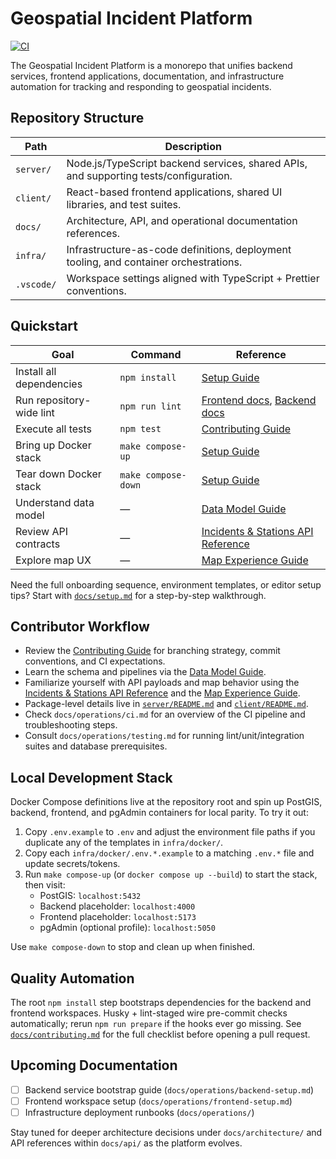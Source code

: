 # Geospatial Incident Platform

[![CI](https://github.com/OWNER/REPOSITORY/actions/workflows/ci.yml/badge.svg)](https://github.com/OWNER/REPOSITORY/actions/workflows/ci.yml)

The Geospatial Incident Platform is a monorepo that unifies backend services, frontend applications, documentation, and infrastructure automation for tracking and responding to geospatial incidents.

## Repository Structure

| Path       | Description                                                                           |
| ---------- | ------------------------------------------------------------------------------------- |
| `server/`  | Node.js/TypeScript backend services, shared APIs, and supporting tests/configuration. |
| `client/`  | React-based frontend applications, shared UI libraries, and test suites.              |
| `docs/`    | Architecture, API, and operational documentation references.                          |
| `infra/`   | Infrastructure-as-code definitions, deployment tooling, and container orchestrations. |
| `.vscode/` | Workspace settings aligned with TypeScript + Prettier conventions.                    |

## Quickstart

| Goal                     | Command             | Reference                                                                  |
| ------------------------ | ------------------- | -------------------------------------------------------------------------- |
| Install all dependencies | `npm install`       | [Setup Guide](./docs/setup.md)                                             |
| Run repository-wide lint | `npm run lint`      | [Frontend docs](./client/README.md), [Backend docs](./server/README.md)    |
| Execute all tests        | `npm test`          | [Contributing Guide](./docs/contributing.md)                               |
| Bring up Docker stack    | `make compose-up`   | [Setup Guide](./docs/setup.md)                                             |
| Tear down Docker stack   | `make compose-down` | [Setup Guide](./docs/setup.md)                                             |
| Understand data model    | —                   | [Data Model Guide](./docs/data-model/README.md)                            |
| Review API contracts     | —                   | [Incidents & Stations API Reference](./docs/api/incidents-and-stations.md) |
| Explore map UX           | —                   | [Map Experience Guide](./docs/frontend/map.md)                             |

Need the full onboarding sequence, environment templates, or editor setup tips? Start with [`docs/setup.md`](./docs/setup.md) for a step-by-step walkthrough.

## Contributor Workflow

- Review the [Contributing Guide](./docs/contributing.md) for branching strategy, commit conventions, and CI expectations.
- Learn the schema and pipelines via the [Data Model Guide](./docs/data-model/README.md).
- Familiarize yourself with API payloads and map behavior using the [Incidents & Stations API Reference](./docs/api/incidents-and-stations.md) and the [Map Experience Guide](./docs/frontend/map.md).
- Package-level details live in [`server/README.md`](./server/README.md) and [`client/README.md`](./client/README.md).
- Check `docs/operations/ci.md` for an overview of the CI pipeline and troubleshooting steps.
- Consult `docs/operations/testing.md` for running lint/unit/integration suites and database prerequisites.

## Local Development Stack

Docker Compose definitions live at the repository root and spin up PostGIS, backend, frontend, and pgAdmin containers for local parity. To try it out:

1. Copy `.env.example` to `.env` and adjust the environment file paths if you duplicate any of the templates in `infra/docker/`.
2. Copy each `infra/docker/.env.*.example` to a matching `.env.*` file and update secrets/tokens.
3. Run `make compose-up` (or `docker compose up --build`) to start the stack, then visit:
   - PostGIS: `localhost:5432`
   - Backend placeholder: `localhost:4000`
   - Frontend placeholder: `localhost:5173`
   - pgAdmin (optional profile): `localhost:5050`

Use `make compose-down` to stop and clean up when finished.

## Quality Automation

The root `npm install` step bootstraps dependencies for the backend and frontend workspaces. Husky + lint-staged wire pre-commit checks automatically; rerun `npm run prepare` if the hooks ever go missing. See [`docs/contributing.md`](./docs/contributing.md) for the full checklist before opening a pull request.

## Upcoming Documentation

- [ ] Backend service bootstrap guide (`docs/operations/backend-setup.md`)
- [ ] Frontend workspace setup (`docs/operations/frontend-setup.md`)
- [ ] Infrastructure deployment runbooks (`docs/operations/`)

Stay tuned for deeper architecture decisions under `docs/architecture/` and API references within `docs/api/` as the platform evolves.
